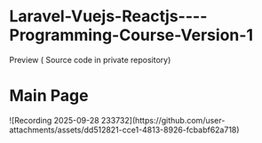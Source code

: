 # Laravel-Vuejs-Reactjs----Programming-Course-Version-1

Preview ( Source code in private repository)

<h1>Main Page</h1>
![Recording 2025-09-28 233732](https://github.com/user-attachments/assets/dd512821-cce1-4813-8926-fcbabf62a718)
